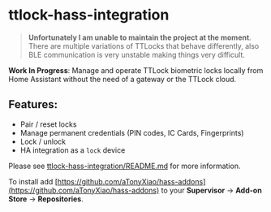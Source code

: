 # ttlock-hass-integration

> **Unfortunately I am unable to maintain the project at the moment**. There are multiple variations of TTLocks that behave differently, also BLE communication is very unstable making things very difficult.  

**Work In Progress**: Manage and operate TTLock biometric locks locally from Home Assistant without the need of a gateway or the TTLock cloud.

## Features:
- Pair / reset locks  
- Manage permanent credentials (PIN codes, IC Cards, Fingerprints)  
- Lock / unlock  
- HA integration as a `lock` device

Please see [ttlock-hass-integration/README.md](./ttlock-hass-integration/README.md) for more information.  

To install add [https://github.com/aTonyXiao/hass-addons](https://github.com/aTonyXiao/hass-addons) to your **Supervisor** -> **Add-on Store** -> **Repositories**.  

